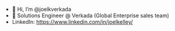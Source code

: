 - 👋 Hi, I’m @joelkverkada
- 💼 Solutions Engineer @ Verkada (Global Enterprise sales team)
- LinkedIn: https://www.linkedin.com/in/joelkelley/

<!---
joelkverkada/joelkverkada is a ✨ special ✨ repository because its `README.md` (this file) appears on your GitHub profile.
You can click the Preview link to take a look at your changes.
--->
